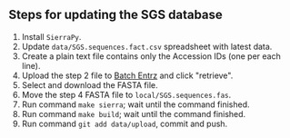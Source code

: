 ## Steps for updating the SGS database

1. Install `SierraPy`.
2. Update `data/SGS.sequences.fact.csv` spreadsheet with latest data.
3. Create a plain text file contains only the Accession IDs (one per each line).
4. Upload the step 2 file to [Batch Entrz](https://www.ncbi.nlm.nih.gov/sites/batchentrez) and click "retrieve".
5. Select and download the FASTA file.
6. Move the step 4 FASTA file to `local/SGS.sequences.fas`.
7. Run command `make sierra`; wait until the command finished.
8. Run command `make build`;  wait until the command finished.
9. Run command `git add data/upload`, commit and push.
